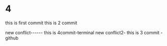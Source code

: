 # 4
this is first commit
this is 2 commit

new conflict------ this is 4commit-terminal
new conflict2- this is 3 commit -github
